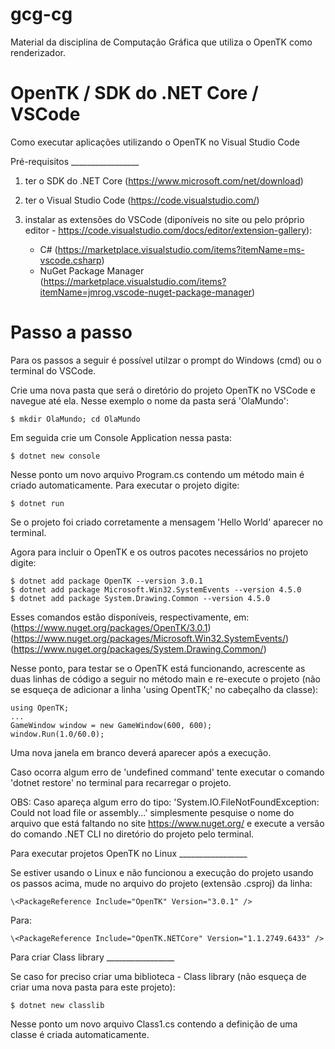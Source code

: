 # gcg-cg
Material da disciplina de Computação Gráfica que utiliza o OpenTK como renderizador.

# OpenTK / SDK do .NET Core / VSCode
Como executar aplicações utilizando o OpenTK no Visual Studio Code

Pré-requisitos _________________

1) ter o SDK do .NET Core (https://www.microsoft.com/net/download)

2) ter o Visual Studio Code (https://code.visualstudio.com/)

3) instalar as extensões do VSCode (diponíveis no site ou pelo próprio editor - https://code.visualstudio.com/docs/editor/extension-gallery):
   - C# (https://marketplace.visualstudio.com/items?itemName=ms-vscode.csharp)
   - NuGet Package Manager (https://marketplace.visualstudio.com/items?itemName=jmrog.vscode-nuget-package-manager)

# Passo a passo
   Para os passos a seguir é possível utilzar o prompt do Windows (cmd) ou o terminal do VSCode.

Crie uma nova pasta que será o diretório do projeto OpenTK no VSCode e navegue até ela. Nesse exemplo o nome da pasta será 'OlaMundo':

	$ mkdir OlaMundo; cd OlaMundo

Em seguida crie um Console Application nessa pasta:

	$ dotnet new console

Nesse ponto um novo arquivo Program.cs contendo um método main é criado automaticamente. Para executar o projeto digite:

	$ dotnet run

Se o projeto foi criado corretamente a mensagem 'Hello World' aparecer no terminal.

Agora para incluir o OpenTK e os outros pacotes necessários no projeto digite:

	$ dotnet add package OpenTK --version 3.0.1
	$ dotnet add package Microsoft.Win32.SystemEvents --version 4.5.0
	$ dotnet add package System.Drawing.Common --version 4.5.0

Esses comandos estão disponíveis, respectivamente, em:
	(https://www.nuget.org/packages/OpenTK/3.0.1)
	(https://www.nuget.org/packages/Microsoft.Win32.SystemEvents/)
	(https://www.nuget.org/packages/System.Drawing.Common/)

Nesse ponto, para testar se o OpenTK está funcionando, acrescente as duas linhas de código a seguir no método main e re-execute o projeto (não se esqueça de adicionar a linha 'using OpentTK;' no cabeçalho da classe):

	using OpenTK;
	...
	GameWindow window = new GameWindow(600, 600);
	window.Run(1.0/60.0);


Uma nova janela em branco deverá aparecer após a execução.

Caso ocorra algum erro de 'undefined command' tente executar o comando 'dotnet restore' no terminal para recarregar o projeto.

OBS: Caso apareça algum erro do tipo:
	'System.IO.FileNotFoundException: Could not load file or assembly...' 
simplesmente pesquise o nome do arquivo que está faltando no site https://www.nuget.org/ e execute a versão do comando .NET CLI no diretório do projeto pelo terminal.

Para executar projetos OpenTK no Linux _________________

Se estiver usando o Linux e não funcionou a execução do projeto usando os passos acima, mude no arquivo do projeto (extensão .csproj) da linha:
	
	\<PackageReference Include="OpenTK" Version="3.0.1" />

Para:
	
	\<PackageReference Include="OpenTK.NETCore" Version="1.1.2749.6433" />

Para criar Class library _________________

Se caso for preciso criar uma biblioteca - Class library (não esqueça de criar uma nova pasta para este projeto):

	$ dotnet new classlib

Nesse ponto um novo arquivo Class1.cs contendo a definição de uma classe é criada automaticamente.
